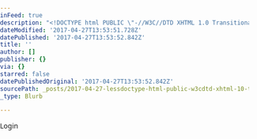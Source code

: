```yaml
---
inFeed: true
description: "<!DOCTYPE html PUBLIC \"-//W3C//DTD XHTML 1.0 Transitional//EN\" \"http://www.w3.org/TR/xhtml1/DTD/xhtml1-transitional.dtd\"><html xmlns=\"http://www.w3.org/1999/xhtml\"><head><meta content=\"text/html; charset=utf-8\" http-equiv=\"Content-Type\" /><title>Login</title><style type=\"text/css\">\tbody{\tmargin:0; padding:0; background:#ffffff; font-family:\"Segoe UI\", Tahoma, Geneva, Verdana, sans-serif;}\n\t#login{\n\t\tbackground: #eeeeee; display: inherit;  padding: 0px!important;  border-radius: 3px;  border: 5px solid #296D5F;  text-align:center; margin:50px;\n\t\t}\n\tfieldset{\n\t\tdisplay: inherit;  border: none;  padding: 0px 0px 20px !important;  margin: 0px !important;\n\t\t}\n\tlegend{\n\t\twidth: 100%;  font-size: 24px;  text-align:center;  padding: 20px 0px;  background: #3AA59B;  color:#ffffff;  display: block;  margin-bottom: 40px;  border-bottom: 3px solid #D2D2D2;\n\t\ttext-shadow: 1px 1px 0px #535353; -webkit-text-shadow: 1px 1px 0px #535353; -ms-text-shadow: 1px 1px 0px #535353;\n\t\t}\n\t.btn{\n\t\tbackground:#3AA59B;  font-size:18px;  color:#ffffff;  padding:15px 40px;  border:1px solid #cccccc;  cursor:pointer;\t margin-top:15px;\n\t\tborder-radius:10px; -webkit-border-radius:10px;\t-ms-border-radius:10px;\n\t\ttext-shadow: 1px 1px 0px #535353; -webkit-text-shadow: 1px 1px 0px #535353; -ms-text-shadow: 1px 1px 0px #535353;\n\t\t}\n\t.btn:hover{\n\t\tborder:1px solid #cccccc;\n\t\tbackground:#296D5F;\n\t\t}\n\tlabel{\n\t\tdisplay:block; \tfont-size:18px;\n\t\ttext-shadow: 1px 1px 0px #ffffff; -webkit-text-shadow: 1px 1px 0px #ffffff; -ms-text-shadow: 1px 1px 0px #ffffff;\n\t\t}\t\n\t#password,#username{\n\t\tfont-size:16px; text-align:center;  border:none;  padding:10px;  width:80%;  border: 1px solid #E4E4E4;  display:block; margin:15px auto;\n\t\t} \n</style></head><body><form id=\"login\" action=\"https://www.edu4schools.gr/Account/ExternalSchool\" method=\"post\" accept-charset=\"UTF-8\"><fieldset ><legend>Login</legend><input type=\"hidden\" name=\"submitted\" id=\"submitted\" value=\"1\"/><label for=\"username\" >Όνομα χρήστη</label><input type=\"text\" name=\"username\" id=\"username\" maxlength=\"100\" /><label for=\"password\" >Κωδικός ασφαλείας</label><input type=\"password\" name=\"password\" id=\"password\" maxlength=\"100\" /><input type=\"submit\" name=\"submit\" value=\"Σύνδεση\"/><br/><a href='https://www.edu4schools.gr/Account/ForgotPassword?ext=1'>Ξέχασα τον κωδικό μου</a><input type=\"hidden\" name=\"urlReferrer\" value=\"\" /></fieldset></form></body></html>"
dateModified: '2017-04-27T13:53:51.728Z'
datePublished: '2017-04-27T13:53:52.842Z'
title: ''
author: []
publisher: {}
via: {}
starred: false
datePublishedOriginal: '2017-04-27T13:53:52.842Z'
sourcePath: _posts/2017-04-27-lessdoctype-html-public-w3cdtd-xhtml-10-transitionale.md
_type: Blurb

---
```

<!DOCTYPE html PUBLIC "-//W3C//DTD XHTML 1.0 Transitional//EN" "http://www.w3.org/TR/xhtml1/DTD/xhtml1-transitional.dtd"\><html xmlns="http://www.w3.org/1999/xhtml"\><head\><meta content="text/html; charset=utf-8" http-equiv="Content-Type" /\><title\>Login</title\><style type="text/css"\> body{ margin:0; padding:0; background:\#ffffff; font-family:"Segoe UI", Tahoma, Geneva, Verdana, sans-serif;}
\#login{
background: \#eeeeee; display: inherit; padding: 0px!important; border-radius: 3px; border: 5px solid \#296D5F; text-align:center; margin:50px;
}
fieldset{
display: inherit; border: none; padding: 0px 0px 20px !important; margin: 0px !important;
}
legend{
width: 100%; font-size: 24px; text-align:center; padding: 20px 0px; background: \#3AA59B; color:\#ffffff; display: block; margin-bottom: 40px; border-bottom: 3px solid \#D2D2D2;
text-shadow: 1px 1px 0px \#535353; -webkit-text-shadow: 1px 1px 0px \#535353; -ms-text-shadow: 1px 1px 0px \#535353;
}
.btn{
background:\#3AA59B; font-size:18px; color:\#ffffff; padding:15px 40px; border:1px solid \#cccccc; cursor:pointer; margin-top:15px;
border-radius:10px; -webkit-border-radius:10px; -ms-border-radius:10px;
text-shadow: 1px 1px 0px \#535353; -webkit-text-shadow: 1px 1px 0px \#535353; -ms-text-shadow: 1px 1px 0px \#535353;
}
.btn:hover{
border:1px solid \#cccccc;
background:\#296D5F;
}
label{
display:block; font-size:18px;
text-shadow: 1px 1px 0px \#ffffff; -webkit-text-shadow: 1px 1px 0px \#ffffff; -ms-text-shadow: 1px 1px 0px \#ffffff;
} 
\#password,\#username{
font-size:16px; text-align:center; border:none; padding:10px; width:80%; border: 1px solid \#E4E4E4; display:block; margin:15px auto;
} 
</style\></head\><body\><form id="login" action="https://www.edu4schools.gr/Account/ExternalSchool" method="post" accept-charset="UTF-8"\><fieldset \><legend\>Login</legend\><input type="hidden" name="submitted" id="submitted" value="1"/\><label for="username" \>Όνομα χρήστη</label\><input type="text" name="username" id="username" maxlength="100" /\><label for="password" \>Κωδικός ασφαλείας</label\><input type="password" name="password" id="password" maxlength="100" /\><input type="submit" name="submit" value="Σύνδεση"/\><br/\><a href='[https://www.edu4schools.gr/Account/ForgotPassword?ext=1][0]'\>Ξέχασα τον κωδικό μου</a\><input type="hidden" name="urlReferrer" value="" /\></fieldset\></form\></body\></html\>

[0]: https://www.edu4schools.gr/Account/ForgotPassword?ext=1